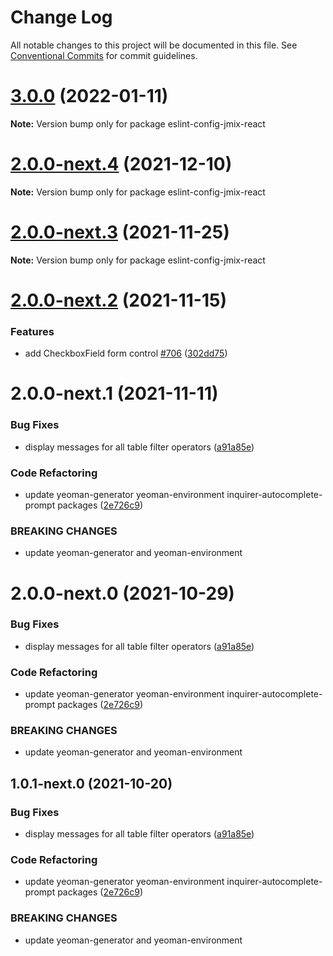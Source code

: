 # Change Log

All notable changes to this project will be documented in this file.
See [Conventional Commits](https://conventionalcommits.org) for commit guidelines.

# [3.0.0](https://github.com/Haulmont/jmix-frontend/compare/eslint-config-jmix-react@2.0.0-next.4...eslint-config-jmix-react@3.0.0) (2022-01-11)

**Note:** Version bump only for package eslint-config-jmix-react





# [2.0.0-next.4](https://github.com/Haulmont/jmix-frontend/compare/eslint-config-jmix-react@2.0.0-next.3...eslint-config-jmix-react@2.0.0-next.4) (2021-12-10)

**Note:** Version bump only for package eslint-config-jmix-react





# [2.0.0-next.3](https://github.com/Haulmont/jmix-frontend/compare/eslint-config-jmix-react@2.0.0-next.2...eslint-config-jmix-react@2.0.0-next.3) (2021-11-25)

**Note:** Version bump only for package eslint-config-jmix-react





# [2.0.0-next.2](https://github.com/Haulmont/jmix-frontend/compare/eslint-config-jmix-react@2.0.0-next.1...eslint-config-jmix-react@2.0.0-next.2) (2021-11-15)


### Features

* add CheckboxField form control [#706](https://github.com/Haulmont/jmix-frontend/issues/706) ([302dd75](https://github.com/Haulmont/jmix-frontend/commit/302dd75c844c34e08c5f658ee66e8c5017ec78c6))





# 2.0.0-next.1 (2021-11-11)


### Bug Fixes

* display messages for all table filter operators ([a91a85e](https://github.com/Haulmont/jmix-frontend/commit/a91a85e55c1ac222320436c3672ea3bdb05a59c1))


### Code Refactoring

* update yeoman-generator yeoman-environment inquirer-autocomplete-prompt packages ([2e726c9](https://github.com/Haulmont/jmix-frontend/commit/2e726c9ff8b7e16c7be5319b3ad13d1b02815f7f))


### BREAKING CHANGES

* update yeoman-generator and yeoman-environment





# 2.0.0-next.0 (2021-10-29)


### Bug Fixes

* display messages for all table filter operators ([a91a85e](https://github.com/Haulmont/jmix-frontend/commit/a91a85e55c1ac222320436c3672ea3bdb05a59c1))


### Code Refactoring

* update yeoman-generator yeoman-environment inquirer-autocomplete-prompt packages ([2e726c9](https://github.com/Haulmont/jmix-frontend/commit/2e726c9ff8b7e16c7be5319b3ad13d1b02815f7f))


### BREAKING CHANGES

* update yeoman-generator and yeoman-environment





## 1.0.1-next.0 (2021-10-20)


### Bug Fixes

* display messages for all table filter operators ([a91a85e](https://github.com/Haulmont/jmix-frontend/commit/a91a85e55c1ac222320436c3672ea3bdb05a59c1))


### Code Refactoring

* update yeoman-generator yeoman-environment inquirer-autocomplete-prompt packages ([2e726c9](https://github.com/Haulmont/jmix-frontend/commit/2e726c9ff8b7e16c7be5319b3ad13d1b02815f7f))


### BREAKING CHANGES

* update yeoman-generator and yeoman-environment
